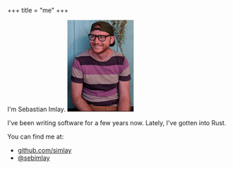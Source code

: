 +++
title = "me"
+++

I'm Sebastian Imlay.
![simlay](../simlay.png)

I've been writing software for a few years now. Lately, I've gotten into Rust.

You can find me at:
* [github.com/simlay](https://github.com/simlay)
* [@sebimlay](https://twitter.com/sebimlay)
